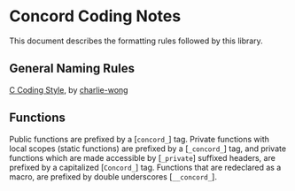 # Concord Coding Notes

This document describes the formatting rules followed by this library.

## General Naming Rules

[C Coding Style](https://github.com/charlie-wong/coding-style/blob/master/c/Naming.rst), by [charlie-wong](https://github.com/charlie-wong)

## Functions

Public functions are prefixed by a [`concord_`] tag. Private functions with local scopes (static functions) are prefixed by a [`_concord_`] tag, and private functions which are made accessible by [`_private`] suffixed headers, are prefixed by a capitalized [`Concord_`] tag. Functions that are redeclared as a macro, are prefixed by double underscores [`__concord_`].
